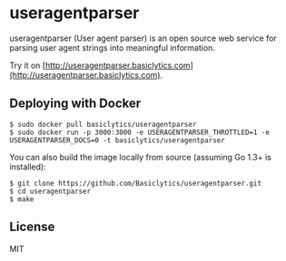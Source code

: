 # useragentparser

useragentparser (User agent parser) is an open source web service for parsing user agent strings into meaningful information.

Try it on [http://useragentparser.basiclytics.com](http://useragentparser.basiclytics.com).

## Deploying with Docker

```console
$ sudo docker pull basiclytics/useragentparser
$ sudo docker run -p 3000:3000 -e USERAGENTPARSER_THROTTLED=1 -e USERAGENTPARSER_DOCS=0 -t basiclytics/useragentparser
```

You can also build the image locally from source (assuming Go 1.3+ is installed):

```console
$ git clone https://github.com/Basiclytics/useragentparser.git
$ cd useragentparser
$ make
```

## License

MIT
